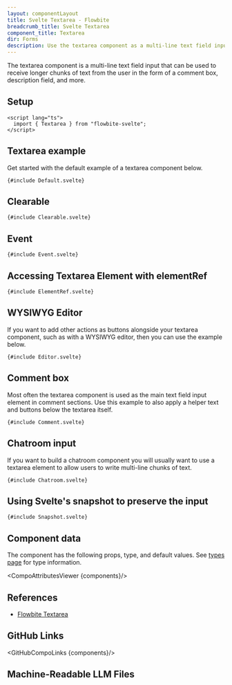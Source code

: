 ```yaml
---
layout: componentLayout
title: Svelte Textarea - Flowbite
breadcrumb_title: Svelte Textarea
component_title: Textarea
dir: Forms
description: Use the textarea component as a multi-line text field input and use it inside form elements available in multiple sizes, styles, and variants
---
```


<script lang="ts">
  import { CompoAttributesViewer,  GitHubCompoLinks, toKebabCase, LlmLink } from '../../utils'

  const components = 'Textarea'
</script>

The textarea component is a multi-line text field input that can be used to receive longer chunks of text from the user in the form of a comment box, description field, and more.

## Setup

```svelte example hideOutput
<script lang="ts">
  import { Textarea } from "flowbite-svelte";
</script>
```

## Textarea example

Get started with the default example of a textarea component below.

```svelte example
{#include Default.svelte}
```

## Clearable

```svelte example
{#include Clearable.svelte}
```

## Event

```svelte example
{#include Event.svelte}
```

## Accessing Textarea Element with elementRef

```svelte example
{#include ElementRef.svelte}
```

## WYSIWYG Editor

If you want to add other actions as buttons alongside your textarea component, such as with a WYSIWYG editor, then you can use the example below.

```svelte example
{#include Editor.svelte}
```

## Comment box

Most often the textarea component is used as the main text field input element in comment sections. Use this example to also apply a helper text and buttons below the textarea itself.

```svelte example class="space-y-4"
{#include Comment.svelte}
```

## Chatroom input

If you want to build a chatroom component you will usually want to use a textarea element to allow users to write multi-line chunks of text.

```svelte example class="space-y-4"
{#include Chatroom.svelte}
```

## Using Svelte's snapshot to preserve the input

```svelte example class="h-auto"
{#include Snapshot.svelte}
```

## Component data

The component has the following props, type, and default values. See [types page](/docs/pages/typescript) for type information.

<CompoAttributesViewer {components}/>

## References

- [Flowbite Textarea](https://flowbite.com/docs/forms/textarea/)

## GitHub Links

<GitHubCompoLinks {components}/>

## Machine-Readable LLM Files

<LlmLink />
